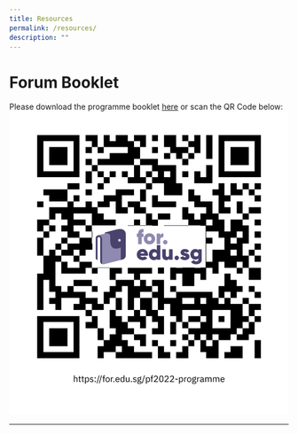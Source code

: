```yaml
---
title: Resources
permalink: /resources/
description: ""
---
```

# Forum Booklet
Please download the programme booklet [here](https://for.edu.sg/pf2022-programme) or scan the QR Code below: <br>
![](/images/QRpf2022-programme.png)

****